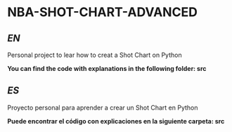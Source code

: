 # NBA-SHOT-CHART-ADVANCED
## ***EN***

Personal project to lear how to creat a Shot Chart on Python

**You can find the code with explanations in the following folder: src**

## ***ES***

Proyecto personal para aprender a crear un Shot Chart en Python

**Puede encontrar el código con explicaciones en la siguiente carpeta: src**
